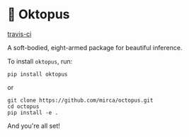 # 🐙 Oktopus
[travis-ci](https://travis-ci.org/mirca/octopus.svg?branch=master)

A soft-bodied, eight-armed package for beautiful inference.

To install ``oktopus``, run:

```
pip install oktopus
```

or

```
git clone https://github.com/mirca/octopus.git
cd octopus
pip install -e .
```

And you're all set!

